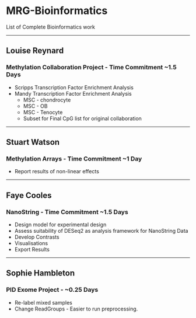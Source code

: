 # MRG-Bioinformatics
List of Complete Bioinformatics work

---

## Louise Reynard
### Methylation Collaboration Project - Time Commitment ~1.5 Days
* Scripps Transcription Factor Enrichment Analysis
* Mandy Transcription Factor Enrichment Analysis
  * MSC - chondrocyte
  * MSC - OB
  * MSC - Tenocyte
  * Subset for Final CpG list for original collaboration

---

## Stuart Watson
### Methylation Arrays - Time Commitment ~1 Day
* Report results of non-linear effects

---

## Faye Cooles
### NanoString - Time Commitment ~1.5 Days
* Design model for experimental design
* Assess suitability of DESeq2 as analysis framework for NanoString Data
* Develop Contrasts
* Visualisations
* Export Results

---

## Sophie Hambleton
### PID Exome Project - ~0.25 Days
* Re-label mixed samples
* Change ReadGroups - Easier to run preprocessing.
